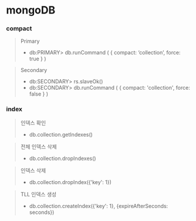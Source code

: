 # mongoDB

### compact

> Primary
> * db:PRIMARY> db.runCommand ( { compact: ‘collection’, force: true } )

> Secondary
> * db:SECONDARY> rs.slaveOk()
> * db:SECONDARY> db.runCommand ( { compact: 'collection', force: false } )

### index

> 인덱스 확인
> * db.collection.getIndexes()

> 전체 인덱스 삭제
> * db.collection.dropIndexes()

> 인덱스 삭제
> * db.collection.dropIndex({'key': 1})

> TLL 인덱스 생성
> * db.collection.createIndex({'key': 1}, {expireAfterSeconds: seconds})